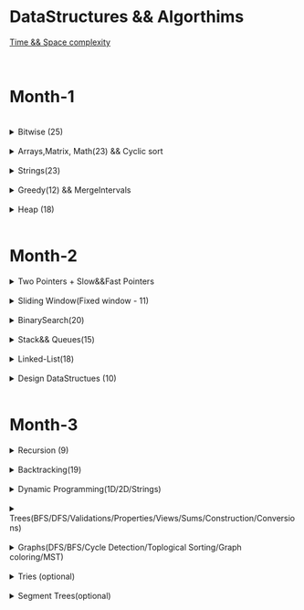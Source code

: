 DataStructures && Algorthims
============================

[Time && Space complexity](https://flexiple.com/algorithms/big-o-notation-cheat-sheet/)


<br>

<h1>Month-1</h1>


<br>
<details>
<Summary>Bitwise (25)</Summary>

S.No. | Question Name | Java Solution |
------|---------------|---------------|
1 | [Check if ith bit set or not](https://practice.geeksforgeeks.org/problems/check-whether-k-th-bit-is-set-or-not-1587115620/1) |[JAVA](./src/main/java/Bitwise/BitSetOrNot.java)|
2 | [Number of 1 bits](https://leetcode.com/problems/number-of-1-bits/) |[JAVA](./src/main/java/Bitwise/NumberOfSetBits.java)|
3 | [Counting Bits](https://leetcode.com/problems/counting-bits/) |[JAVA](./src/main/java/Bitwise/CountingBits.java)|
4 | [Reverse Bits](https://leetcode.com/problems/reverse-bits/) |[JAVA](./src/main/java/Bitwise/ReverseBits.java)|
5 | [say N is odd/even](https://practice.geeksforgeeks.org/problems/odd-or-even3618/1) |[JAVA](./src/main/java/Bitwise/EvenOrOdd.java)|
6 | [Swap all odd and even bits](https://practice.geeksforgeeks.org/problems/swap-all-odd-and-even-bits-1587115621/1) |[JAVA](./src/main/java/Bitwise/PowerSet.java)|
7 | [Longest Consecutive 1’s)](https://practice.geeksforgeeks.org/problems/longest-consecutive-1s-1587115620/1) |[JAVA](./src/main/java/Bitwise/PowerSet.java)|
8 | [Sparse Number](https://practice.geeksforgeeks.org/problems/number-is-sparse-or-not-1587115620/1) |[JAVA](./src/main/java/Bitwise/PowerSet.java)|
9 | [Extract/Set/Clear/Remove](https://www.geeksforgeeks.org/set-clear-and-toggle-a-given-bit-of-a-number-in-c/) |[JAVA](./src/main/java/Bitwise/)|
10 | [Check if a no is a power of 2](https://practice.geeksforgeeks.org/problems/power-of-2-1587115620/1) |[JAVA](./src/main/java/Bitwise/PowerOf2OrNot.java)|
11 | [Copy set bits in a range ](https://www.geeksforgeeks.org/copy-set-bits-in-a-range/) |[JAVA](https://www.geeksforgeeks.org/copy-set-bits-in-a-range)|
12 | [Complement of base 10 number ](https://leetcode.com/problems/complement-of-base-10-integer) |[JAVA](./src/main/java/Bitwise/DecimalToBinaryConversion.java)|
13 | [bit difference ](https://leetcode.com/problems/convert-a-number-to-hexadecimal/) |[JAVA](./src/main/java/Bitwise/DecimalToBinaryConversion.java)|
14 | [Print Xor of 1 to N and Range](https://practice.geeksforgeeks.org/problems/xor-of-a-given-range/1) |[JAVA](./src/main/java/Bitwise/XOR_Range.java)|
15 | [Bitwise AND of Numbers Range](https://leetcode.com/problems/bitwise-and-of-numbers-range/) |[JAVA](./src/main/java/Bitwise/BitwiseANDRange.java)|
16 | [Divide two integers ](https://leetcode.com/problems/divide-two-integers/) |[JAVA](./src/main/java/Bitwise/DecimalToBinaryConversion.java)|
17 | [square of no without using ](https://leetcode.com/problems/convert-a-number-to-hexadecimal/) |[JAVA](./src/main/java/Bitwise/DecimalToBinaryConversion.java)|
18 | [Decimal to Binary ](https://practice.geeksforgeeks.org/problems/decimal-to-binary-1587115620/1) |[JAVA](./src/main/java/Bitwise/DecimalToBinaryConversion.java)|
19 | [Binary to Decimal](https://practice.geeksforgeeks.org/problems/binary-number-to-decimal-number3525/1) |[JAVA](./src/main/java/Bitwise/BinaryToDecimalConversion.java)|
20 | [Convert a number to hexadecimal ](https://leetcode.com/problems/convert-a-number-to-hexadecimal/) |[JAVA](./src/main/java/Bitwise/DecimalToBinaryConversion.java)|
21 | [Add Binary](https://leetcode.com/problems/add-binary/) |[JAVA](./src/main/java/Bitwise/AddBinary.java)|
22 | [Sum of Two Integers](https://leetcode.com/problems/sum-of-two-integers/) |[JAVA](./src/main/java/Bitwise/SumOfTwoIntegers.java)|
23 | [Single Number](https://leetcode.com/problems/single-number/) |[JAVA](./src/main/java/Bitwise/SingleNumber_I.java)|
24 | [Single Number II](https://leetcode.com/problems/single-number-ii/) |[JAVA](./src/main/java/Bitwise/SingleNumber_I.java)|
25 | [Single Number III](https://leetcode.com/problems/single-number-iii) |[JAVA](./src/main/java/Bitwise/TwoUniqueNumbers.java)|
26 | [Swap 2 nos without using third variable](https://practice.geeksforgeeks.org/problems/swap-two-numbers3844/1) |[JAVA](./src/main/java/Bitwise/Swap2Numbers.java)|
27 | [Missing Numbers](https://leetcode.com/problems/missing-number/) |[JAVA](./src/main/java/Bitwise/MissingNumberXor.java)|
28 | [Subsets(power set)](https://practice.geeksforgeeks.org/problems/power-set4302/1) |[JAVA](./src/main/java/Bitwise/PowerSet.java)|
29 | [Maximum subset XOR](https://practice.geeksforgeeks.org/problems/maximum-subset-xor/1) |[JAVA](./src/main/java/Bitwise/PowerSet.java)|
</details>





<br>
<details>
<Summary>Arrays,Matrix, Math(23) && Cyclic sort</Summary>

S.No. | Question Name | Java Solution |
------|---------------|---------------|
1 | [Rotate Image](https://leetcode.com/problems/max-points-on-a-line/) |[JAVA]()|
2 | [Set Matrix to Zero](https://leetcode.com/problems/max-points-on-a-line/) |[JAVA]()|
3 | [Spiral Matrix I & II](https://leetcode.com/problems/max-points-on-a-line/) |[JAVA]()|
4 | [Game of Life](https://leetcode.com/problems/game-of-life/) |[JAVA]()|
5 | [Palindrome Number](https://leetcode.com/problems/palindrome-number/) |[JAVA]()|
6 | [Longest Palindrome](https://leetcode.com/problems/longest-palindrome/) |[JAVA]()|
7 | [Longest Consecutive sequence](https://leetcode.com/problems/longest-consecutive-sequence/) |[JAVA]()|
8 |[Product of Array-exceptSelf(PrefixSum)](https://leetcode.com/problems/product-of-array-except-self/) |[JAVA](./src/main/java/BinarySearch/)|
9 | [Majority Element I & II](https://leetcode.com/problems/majority-element/) |[JAVA]()|
10 | [Contains duplicate](https://leetcode.com/problems/contains-duplicate/) |[JAVA]()|
11 | [Plus One](https://leetcode.com/problems/plus-one/) |[JAVA]()|
12 | [Factorial Trailing Zeros](https://leetcode.com/problems/factorial-trailing-zeroes/) |[JAVA]()|
13 | [Max points on a line](https://leetcode.com/problems/max-points-on-a-line/) |[JAVA]()|
14 | [Fraction to recurring decimal](https://leetcode.com/problems/fraction-to-recurring-decimal/) |[JAVA]()|
15 | [Logger Rate Limiter](https://leetcode.com/problems/logger-rate-limiter/) |[JAVA]()|
16 | [Ugly Number - prime factors](https://leetcode.com/problems/ugly-number/) |[JAVA]()|
17 | [Count primes](https://leetcode.com/problems/count-primes/) |[JAVA]()|
18 | [GCD/LCM](https://leetcode.com/problems/logger-rate-limiter/) |[JAVA]()|
19 | [Pascals Triangle](https://leetcode.com/problems/pascals-triangle/) |[JAVA]()|
20 | [Integer to Roman](https://leetcode.com/problems/integer-to-roman/) |[JAVA]()|
21 | [Roman To Integer](https://leetcode.com/problems/roman-to-integer/) |[JAVA]()|
22 | [Excel sheet column title](https://leetcode.com/problems/roman-to-integer/) |[JAVA]()|
23 | [Excel Sheet column number](https://leetcode.com/problems/roman-to-integer/) |[JAVA]()|

<Summary>Cyclic Sort (6)</Summary>

S.No. | Question Name | Java Solution |
------|---------------|---------------|
1 |[Missing Number](https://leetcode.com/problems/missing-number/) |[JAVA](./src/main/java/CyclicSort/MissingNumber.java)|
2 |[Find all numbers disappeard in the array](https://leetcode.com/problems/find-all-numbers-disappeared-in-an-array/) |[JAVA](./src/main/java/CyclicSort/FindAllMissingNumbersInArray.java)|
3 |[FInd the duplicate number](https://leetcode.com/problems/find-the-duplicate-number/)|[JAVA](./src/main/java/CyclicSort/FindTheDuplicateNumber.java)|
4 |[Find all duplicates in an array](https://leetcode.com/problems/find-all-duplicates-in-an-array/) |[JAVA](./src/main/java/CyclicSort/FillAllDuplicatesInArray.java)|
5 |[Set mismatch](https://leetcode.com/problems/set-mismatch/) |[JAVA](./src/main/java/CyclicSort/SetMismatch.java)|
6 |[First missing positive number](https://leetcode.com/problems/first-missing-positive/)|[JAVA](./src/main/java/CyclicSort/FirstMissingPositive.java)|
</details>




<br>
<details>
<Summary>Strings(23)</Summary>

S.No. | Question Name | Java Solution |
------|---------------|---------------|
1 | [Valid Anagram](https://leetcode.com/problems/valid-anagram/) |[JAVA](./src/main/java/Strings/ValidAnagram.java)|
2 | [Group Anagrams](https://leetcode.com/problems/group-anagrams/) |[JAVA](./src/main/java/Strings/)|
3 | [Valid Palindrome](https://leetcode.com/problems/valid-palindrome/) |[JAVA](./src/main/java/Strings/ValidPalindrome.java)|
4 | [Valid Palindrome II](https://leetcode.com/problems/valid-palindrome-ii/) |[JAVA](./src/main/java/Strings/ValidPalindromeII.java)|
5 | [minimum-insertion-steps-to-make-a-string-palindrome](https://leetcode.com/problems/minimum-insertion-steps-to-make-a-string-palindrome) |[JAVA](./src/main/java/Strings/MinInsertions.java)|
6 | [longest-palindromic-substring](https://leetcode.com/problems/longest-palindromic-substring) |[JAVA](./src/main/java/Strings/LongestPalindromicSubstring.java)|
7 | [Isomorphic Strings](https://leetcode.com/problems/isomorphic-strings/) |[JAVA](./src/main/java/Strings/Isomorphic.java)|
8 | [Ransom Note](https://leetcode.com/problems/ransom-note/) |[JAVA](./src/main/java/Strings/RansomNote.java)|
9 | [Longest common prefix](https://leetcode.com/problems/longest-common-prefix/) |[JAVA](./src/main/java/Strings/LongestCommonPrefix.java)|
10 | [Zig Zag conversion](https://leetcode.com/problems/zigzag-conversion/) |[JAVA](./src/main/java/Strings/ZigZagConversion.java)|
11 | [Length of Last Word](https://leetcode.com/problems/length-of-last-word/) |[JAVA](./src/main/java/Strings/LengthOfLastWord.java)|
12 | [Reverse words in a string](https://leetcode.com/problems/reverse-words-in-a-string/) |[JAVA](./src/main/java/Strings/ReverseWordsInAString.java)|
13 | [Compare version numbers](https://leetcode.com/problems/compare-version-numbers/) |[JAVA](./src/main/java/Strings/CompareVersionNumbers.java)|
14 | [Validate IP Address](https://leetcode.com/problems/validate-ip-address) |[JAVA](./src/main/java/Strings/ValidateIPAddress.java)|
15 | [Count and Say](https://leetcode.com/problems/count-and-say/) |[JAVA](./src/main/java/Strings/CountAndSay.java)|
16 | [Encode & Decode Strings](https://leetcode.com/problems/encode-and-decode-strings/) |[JAVA](./src/main/java/Strings/EncodeAndDecodeStrings.java)|
17 | [Text Justification](https://leetcode.com/problems/text-justification/) |[JAVA](./src/main/java/Strings/TextJustification.java)|
18 | [Find the index of the first occurence in a string(atoI - kmp)](https://leetcode.com/problems/find-the-index-of-the-first-occurrence-in-a-string/) |[JAVA](./src/main/java/Strings/AtoIKMP.java)|
19 | [String Compression](https://leetcode.com/problems/string-compression) |[JAVA](./src/main/java/Strings/TextJustification.java)|
20 | [Kids with greatest number of candies](https://leetcode.com/problems/kids-with-the-greatest-number-of-candies) |[JAVA](./src/main/java/Strings/TextJustification.java)|
21 | [Can place flowers](https://leetcode.com/problems/can-place-flowers) |[JAVA](./src/main/java/Strings/TextJustification.java)|
22 | [GCD of strings](https://leetcode.com/problems/greatest-common-divisor-of-strings) |[JAVA](./src/main/java/Strings/TextJustification.java)|
23 | [Reverse words in a String](https://leetcode.com/problems/reverse-words-in-a-string/) |[JAVA](./src/main/java/TwoPointers/ReverseWordsInAString.java)|
</details>



<br>
<details>
<Summary>Greedy(12) && MergeIntervals </Summary>

S.No. | Question Name | Java Solution |
------|---------------|---------------|
1 |[Largest-Number](https://leetcode.com/problems/largest-number/) |[JAVA](./src/main/java/Greedy/LargestFromArray.java)|
2 |[Gas Station](https://leetcode.com/problems/gas-station/) |[JAVA](./src/main/java/Greedy/GasStationOrCircularTour.java)|
3 |[Boats to save people](https://leetcode.com/problems/boats-to-save-people/) |[JAVA](./src/main/java/Greedy/MinimumNoOfBoatsToSavePeople.java)|
4 |[Minimum platforms](https://practice.geeksforgeeks.org/problems/minimum-platforms-1587115620/1) |[JAVA](./src/main/java/Greedy/MinimumNoOfPlatformsRequired.java)|
5 |[Minimum no of refueling shops](https://leetcode.com/problems/minimum-number-of-refueling-stops/) |[JAVA](./src/main/java/Greedy/MinimumNoOfRefuelingStops.java)|
6 |[Jump Game](https://leetcode.com/problems/jump-game/) |[JAVA](./src/main/java/Greedy/JumpGame.java)|
7 |[Two-City-scheduling](https://leetcode.com/problems/two-city-scheduling/) |[JAVA](./src/main/java/Greedy/TwoCitySchedulingInterview.java)|
8 |[Find the celebrity](https://www.youtube.com/watch?v=LZJBZEnoYLQ) |[JAVA](./src/main/java/Greedy/FindTheCelebrity.java)|
9 |[distribute-candies](https://leetcode.com/problems/distribute-candies/) |[JAVA](./src/main/java/Greedy/DistributeCandies.java)|
10 |[increasing-triplet-subsequence](https://leetcode.com/problems/increasing-triplet-subsequence/) |[JAVA](./src/main/java/Greedy/IncreasingTripletSubsequence.java)|
11 |[Candy](https://leetcode.com/problems/candy/) |[JAVA]()|
12 |[Car Pooling](https://leetcode.com/problems/car-pooling/) |[JAVA]()|

<Summary>MergeIntervals(8)</Summary>

S.No. | Question Name | Java Solution |
------|---------------|---------------|
1 |[mergeInterval](https://leetcode.com/problems/merge-intervals/) |[JAVA](./src/main/java/mergeIntervals/)|
2 |[InsertInterval](https://leetcode.com/problems/insert-interval/) |[JAVA](./src/main/java/mergeIntervals/)|
3 |[Interval List Intersections](https://leetcode.com/problems/interval-list-intersections/) |[JAVA](./src/main/java/mergeIntervals/)|
4 |[Meeting rooms I&II](https://leetcode.com/problems/meeting-rooms-ii/) |[JAVA](./src/main/java/mergeIntervals/)|
5 |[Employee free time](https://leetcode.com/problems/employee-free-time/) |[JAVA](./src/main/java/mergeIntervals/)|
6 |[Summary Ranges](https://leetcode.com/problems/summary-ranges/) |[JAVA](./src/main/java/mergeIntervals/)|
7 |[Non-overlapping intervals](https://leetcode.com/problems/non-overlapping-intervals/) |[JAVA](./src/main/java/mergeIntervals/)|
8 |[Minimum no of arrows to burst ballons](https://leetcode.com/problems/minimum-number-of-arrows-to-burst-balloons/) |[JAVA](./src/main/java/mergeIntervals/)|
</details>

<br>
<details>
<Summary>Heap (18)</Summary>

S.No. | Question Name | Java Solution |
------|---------------|---------------|
1 | [Kth Largest element in an array](https://leetcode.com/problems/kth-largest-element-in-an-array/) |[JAVA](./src/main/java/heaps/)|
2 | [Find median from data stream](https://leetcode.com/problems/find-median-from-data-stream/) |[JAVA](./src/main/java/TwoPointers/)|
3 | [Kth Largest Element in a Stream](https://leetcode.com/problems/merge-k-sorted-lists) |[JAVA](./src/main/java/TwoPointers/)|
4 | [Sliding Window Median](https://leetcode.com/problems/merge-k-sorted-lists) |[JAVA](./src/main/java/TwoPointers/)|
5 | [Top k Frequent words](https://leetcode.com/problems/k-closest-points-to-origin/) |[JAVA](./src/main/java/TwoPointers/)|
6 | [Top k Frequent Elements](https://leetcode.com/problems/top-k-frequent-words/) |[JAVA](./src/main/java/TwoPointers/)|
7 | [Sort Characters By Frequency](https://leetcode.com/problems/find-k-closest-elements/) |[JAVA](./src/main/java/TwoPointers/)|
8 | [Merge k sorted lists](https://leetcode.com/problems/merge-k-sorted-lists) |[JAVA](./src/main/java/TwoPointers/)|
9 | [Ugly Number II](https://leetcode.com/problems/top-k-frequent-elements/)|[JAVA](./src/main/java/heaps/)|
10 | [Minimum Cost to Hire K workers](https://leetcode.com/problems/car-pooling) |[JAVA](./src/main/java/TwoPointers/)|
11 | [Minimum Cost to Connect sticks](https://leetcode.com/problems/car-pooling) |[JAVA](./src/main/java/TwoPointers/)|
12 | [Rearrange String k Distance Apart](https://leetcode.com/problems/reorganize-string/) |[JAVA](./src/main/java/TwoPointers/)|
13 | [Task Scheduler](https://leetcode.com/problems/find-median-from-data-stream/) |[JAVA](./src/main/java/TwoPointers/)|
14 | [Reoragnize String](https://leetcode.com/problems/find-median-from-data-stream/) |[JAVA](./src/main/java/TwoPointers/)|
15 | [K Closest Points to Origin](https://leetcode.com/problems/car-pooling) |[JAVA](./src/main/java/TwoPointers/)|
16 | [Find the Kth Smallest Sum of a Matrix with sorted rows](https://leetcode.com/problems/k-closest-points-to-origin/) |[JAVA](./src/main/java/TwoPointers/)|
17 | [Find K pairs with smallest sums](https://leetcode.com/problems/car-pooling) |[JAVA](./src/main/java/TwoPointers/)|
18 | [IPO](https://leetcode.com/problems/car-pooling) |[JAVA](./src/main/java/TwoPointers/)|
</details>


<br>
<h1>Month-2</h1>

<details>
<Summary>Two Pointers + Slow&&Fast Pointers</Summary>

S.No. | Question Name | Java Solution |
------|---------------|---------------|
1 | [Two Sum](https://leetcode.com/problems/two-sum/) |[JAVA](./src/main/java/TwoPointers/TwoSum_I.java)|
2 | [Two Sum II - Input Array sorted](https://leetcode.com/problems/two-sum-ii-input-array-is-sorted/) |[JAVA](./src/main/java/TwoPointers/TwoSum_II.java)|
3 | [3 Sum](https://leetcode.com/problems/3sum/) |[JAVA](./src/main/java/TwoPointers/ThreeSum.java)|
4 | [3 Sum closest](https://leetcode.com/problems/3sum-closest/) |[JAVA](./src/main/java/TwoPointers/ThreeSumClosest.java)|
5 | [4 Sum](https://leetcode.com/problems/4sum/) |[JAVA](./src/main/java/TwoPointers/FourSum.java)|
6 | [4 Sum II](https://leetcode.com/problems/4sum-ii/) |[JAVA](./src/main/java/TwoPointers/FourSum_II.java)|
7 | [k-diff-pairs-in-an-array](https://leetcode.com/problems/k-diff-pairs-in-an-array/) |[JAVA](./src/main/java/TwoPointers/FindKDiffPairs.java)|
8 | [Valid Triangle](https://leetcode.com/problems/valid-triangle-number/) |[JAVA](./src/main/java/TwoPointers/ValidTriangle.java)|
9 | [partition-labels](https://leetcode.com/problems/partition-labels/) |[JAVA](./src/main/java/TwoPointers/PartitionLabels.java)|
10 | [move-zeroes](https://leetcode.com/problems/move-zeroes/) |[JAVA](./src/main/java/TwoPointers/MoveZeros.java)|
11 | [sort-colors](https://leetcode.com/problems/sort-colors/) |[JAVA](./src/main/java/TwoPointers/SortColors.java)|
12 | [max-consecutive-ones](https://leetcode.com/problems/max-consecutive-ones/) |[JAVA](./src/main/java/TwoPointers/MaxConsecutiveOnes.java)|
13 | [Remove Element](https://leetcode.com/problems/remove-element/) |[JAVA](./src/main/java/TwoPointers/RemoveElement.java)|
13 | [remove-duplicates-from-sorted-array/](https://leetcode.com/problems/remove-duplicates-from-sorted-array/) |[JAVA](./src/main/java/TwoPointers/RemoveDuplicatesFromSortedArrayIAndII.java)|
13 | [remove-duplicates-from-sorted-array II/](https://leetcode.com/problems/remove-duplicates-from-sorted-array-ii/) |[JAVA](./src/main/java/TwoPointers/RemoveDuplicatesFromSortedArrayIAndII.java)|
14 | [merge-sorted-array](https://leetcode.com/problems/merge-sorted-array/) |[JAVA](./src/main/java/TwoPointers/MergeSortedArray.java)|
15 | [trapping-rain-water](https://leetcode.com/problems/trapping-rain-water/)|[JAVA](./src/main/java/TwoPointers/TrappingRainWater.java)|
15 | [Trapping-rain-water-II](https://leetcode.com/problems/trapping-rain-water-ii/) |[JAVA](./src/main/java/TwoPointers/)|
16 | [container-with-most-water](https://leetcode.com/problems/container-with-most-water/) |[JAVA](./src/main/java/TwoPointers/ContainerWithMostWater.java)|

<Summary>Slow and Fast Pointers (7)</Summary>

S.No. | Question Name | Java Solution |
------|---------------|---------------|
1 | [Middle of the LinkedList](https://leetcode.com/problems/middle-of-the-linked-list/) |[JAVA](./src/main/java/FastAndSlowPointers/MiddleOfTheLinkedList.java)|
2 | [Linked List cycle](https://leetcode.com/problems/linked-list-cycle/) |[JAVA](./src/main/java/FastAndSlowPointers/LinkedListCycle.java)|
2 | [Linked List cycle II](https://leetcode.com/problems/linked-list-cycle-ii/) |[JAVA](./src/main/java/FastAndSlowPointers/LinkedListCycle_II.java)|
3 | [Circular Array Loop](https://leetcode.com/problems/circular-array-loop/) |[JAVA](./src/main/java/FastAndSlowPointers/CircularArrayLoop.java)|
4 | [Palindrome LinkedList](https://leetcode.com/problems/palindrome-linked-list/) |[JAVA](./src/main/java/FastAndSlowPointers/PalindromeLinkedList.java)|
5 | [Happy Number](https://leetcode.com/problems/happy-number/) |[JAVA](./src/main/java/FastAndSlowPointers/HappyNumber.java)|
6 | [Find the duplicate Number](https://leetcode.com/problems/find-the-duplicate-number/description/) |[JAVA](./src/main/java/FastAndSlowPointers/FindTheDuplicateNumber.java)|
7 | [Swapping nodes Linked List](https://leetcode.com/problems/swapping-nodes-in-a-linked-list/) |[JAVA](./src/main/java/LinkedList/SwapNodesInLinkedList.java)|
7 | [Remove/Delete Nth node from end of list](https://leetcode.com/problems/remove-nth-node-from-end-of-list/) |[JAVA](./src/main/java/LinkedList/RemoveNthNodeFromEndOfList.java)|
7 | [Delete Node in a Linked Lists](https://leetcode.com/problems/delete-node-in-a-linked-list/) |[JAVA](./src/main/java/LinkedList/DeleteNodeInALinkedList.java)|
7 | [Delete Middle Node of Linked List](https://leetcode.com/problems/delete-the-middle-node-of-a-linked-list/) |[JAVA](./src/main/java/LinkedList/DeleteMiddleOfLinkedList.java)|

</details>






<br>

<details>
<Summary>Sliding Window(Fixed window - 11)</Summary>

S.No. | Question Name | Java Solution |
------|---------------|---------------|
1 |[substrings of size 3 with distinct characters](https://leetcode.com/problems/substrings-of-size-three-with-distinct-characters/)|[JAVA]()|
1 |[Contains duplicates II](https://leetcode.com/problems/contains-duplicate-ii/)|[JAVA](./src/main/java/SlidingWindow_Fixed/ContainsDuplicate_II.java)|
1 |[Maximum-average-subarray-I](https://leetcode.com/problems/maximum-average-subarray-i/)|[JAVA](./src/main/java/SlidingWindow_Fixed/Maximum_average_subarray_I.java)|
1 |[DietPlanPerformance ](http://lixinchengdu.github.io/algorithmbook/leetcode/diet-plan-performance.html)|[JAVA](./src/main/java/SlidingWindow_Fixed/DietPlanPerformance.java)|
2 |[Find the K-Beauty of a Number](https://leetcode.com/problems/find-the-k-beauty-of-a-number/)|[JAVA](./src/main/java/SlidingWindow_Fixed/FindTheKBeautyOFANumber.java)|
3 |[Repeated DNA Sequences](https://leetcode.com/problems/repeated-dna-sequences/)|[JAVA](./src/main/java/SlidingWindow_Fixed/RepeatedDNASequences.java)|
4 |[Find all anagrams in a string](https://leetcode.com/problems/find-all-anagrams-in-a-string/)|[JAVA](./src/main/java/SlidingWindow_Fixed/FindAllAnagaramsInAString.java)|
4 |[Count Occurences of Anagram](https://www.geeksforgeeks.org/count-occurrences-of-anagrams/)|[JAVA]()|
5 |[Permutations In a String](https://leetcode.com/problems/permutation-in-string/)|[JAVA](./src/main/java/SlidingWindow_Fixed/PermutationInAString.java)|
6 |[Sliding Window Maximum](https://leetcode.com/problems/sliding-window-maximum/) |[JAVA](./src/main/java/SlidingWindow_Fixed/SlidingWindowMaximum.java)|
7 |[Minimum Window Substring](https://leetcode.com/problems/minimum-window-substring/) |[JAVA](./src/main/java/SlidingWindow_Fixed/MinimumWindowSubstring.java)|
8 |[Longest Substring with almost K **distinct** characters](https://www.lintcode.com/problem/386/) |[JAVA]()|
8 |[Fruits into baskets](https://leetcode.com/problems/fruit-into-baskets/) |[JAVA](./src/main/java/SlidingWindow_Fixed/FruitsIntoBasket.java)| |
8 |[Subarrays with K **different** Integers](https://leetcode.com/problems/subarrays-with-k-different-integers/)|[JAVA]()|
9 |[Longest Substring without **Repeating** characters](https://leetcode.com/problems/longest-substring-without-repeating-characters/)|[JAVA]()|
10 |[Longest Substring with atleast k **repeating** characters](https://leetcode.com/problems/longest-substring-with-at-least-k-repeating-characters/)|[JAVA]()|
11 |[Longest **Repeating** Character Replacement](https://leetcode.com/problems/longest-repeating-character-replacement/)|[JAVA]()|


<Summary>Sliding Window(Variable Window Size-20)</Summary>

S.No. | Question Name | Java Solution |
------|---------------|---------------|
1 |[Subarrays-Product-LessThan-K](https://leetcode.com/problems/subarray-product-less-than-k/)|[JAVA](./src/main/java/SlidingWindow_Variable/Subarray_Product_LessThan_K.java)|
2 |[Subarrays-Sum-Equals-K](https://leetcode.com/problems/subarray-product-less-than-k/)|[JAVA](./src/main/java/SlidingWindow_Variable/Subarray_Sum_Equals_K.java)|
3 |[Maximum Size subarray sum equals K](https://www.lintcode.com/problem/911)|[JAVA](./src/main/java/SlidingWindow_Variable/MaximumSizeSubArraySumEqualsToK.java)|
4 |[Minimum Size subarray sum greaterThan Equals K](https://leetcode.com/problems/minimum-size-subarray-sum)|[JAVA](./src/main/java/SlidingWindow_Variable/MinimumSize_SubarraySum_GreaterThanEquals_K.java)|
5 |[MaximumConsecutiveOnes-III](https://leetcode.com/problems/max-consecutive-ones-iii)|[JAVA](./src/main/java/SlidingWindow_Variable/MaxConsecutiveOnes_III.java)|
6 |[Grumpy Bookstore Owner](https://leetcode.com/problems/grumpy-bookstore-owner)|[JAVA](./src/main/java/SlidingWindow_Variable/GrumpyBookStoreOwner.java)|
7 |[longest-repeating-character-replacement](https://leetcode.com/problems/longest-repeating-character-replacement)|[JAVA](./src/main/java/SlidingWindow_Variable/GrumpyBookStoreOwner.java)|
8 |[longest-substring-without-repeating-characters](https://leetcode.com/problems/longest-substring-without-repeating-characters/)|[JAVA](./src/main/java/SlidingWindow_Variable/LongestSubstringWithoutRepeatingCharacters.java)|
9 |[Sliding-Window-Median](https://leetcode.com/problems/sliding-window-median/)|[JAVA](./src/main/java/SlidingWindow_Variable/Sliding_Window_Median.java)|
10 |[longest-continuous-subarray-with-absolute-diff-less-than-or-equal-to-limit](https://leetcode.com/problems/longest-continuous-subarray-with-absolute-diff-less-than-or-equal-to-limit)|[JAVA](./src/main/java/SlidingWindow_Variable/LongestContinuousSubarrayWithAbsoluteDiffLessThan.java)|
11 |[substring-with-concatenation-of-all-words](https://leetcode.com/problems/substring-with-concatenation-of-all-words)|[JAVA](./src/main/java/SlidingWindow_Variable/SubstringWithConcatenationOfAllWords.java)|
12 |[longest-nice-substring](https://leetcode.com/problems/longest-nice-substring/)|[JAVA](./src/main/java/SlidingWindow_Variable/LongestNiceSubstring.java)|
13 |[maximum-points-you-can-obtain-from-cards](https://leetcode.com/problems/maximum-points-you-can-obtain-from-cards)|[JAVA](./src/main/java/SlidingWindow_Variable/GrumpyBookStoreOwner.java)|
14 |[frequency-of-the-most-frequent-element](https://leetcode.com/problems/frequency-of-the-most-frequent-element/)|[JAVA](./src/main/java/SlidingWindow_Variable/GrumpyBookStoreOwner.java)|
15 |[count-unique-characters-of-all-substrings-of-a-given-string](https://leetcode.com/problems/count-unique-characters-of-all-substrings-of-a-given-string/)|[JAVA](./src/main/java/SlidingWindow_Variable/GrumpyBookStoreOwner.java)|
16 |[maximum-points-you-can-obtain-from-cards](https://leetcode.com/problems/maximum-points-you-can-obtain-from-cards)|[JAVA](./src/main/java/SlidingWindow_Variable/GrumpyBookStoreOwner.java)|
17 |[Minimum Window Subsequence](https://www.lintcode.com/problem/857/)|[JAVA](./src/main/java/SlidingWindow_Variable/GrumpyBookStoreOwner.java)|
18 |[Longest Subsequence Repeated k Times](https://leetcode.com/problems/longest-subsequence-repeated-k-times/)|[JAVA](./src/main/java/SlidingWindow_Variable/GrumpyBookStoreOwner.java)|

</details>

</details>
<br>


<details>
<Summary>BinarySearch(20)</Summary>

S.No. | Question Name | Java Solution |
------|---------------|---------------|
1 |[Binary Search](https://leetcode.com/problems/binary-search/) |[JAVA](./src/main/java/BinarySearch/BinarySearch.java)|
1 |[Lower and Upper Bound](https://www.codingninjas.com/studio/problems/lower-bound_8165382) |[JAVA](./src/main/java/BinarySearch/LowerAndUpperBound.java)|
1 |[Search for insert position](https://leetcode.com/problems/search-insert-position/) |[JAVA](./src/main/java/BinarySearch/)|
1 |[Floor and Ceil in a sorted Array](https://takeuforward.org/arrays/floor-and-ceil-in-sorted-array/) |[JAVA](./src/main/java/BinarySearch/FloorAndCeil.java)|
2 |[Find the first and Last occurences of a given number in sorted ](https://leetcode.com/problems/find-first-and-last-position-of-element-in-sorted-array/) |[JAVA](./src/main/java/BinarySearch/FindTheFirstAndLastCountOccurences.java)|
2 |[Count occurences of a given number in a sorted array](https://leetcode.com/problems/binary-search/) |[JAVA](./src/main/java/BinarySearch/FindTheFirstAndLastCountOccurences.java)|
3 |[Search in a rotated sorted array I](https://leetcode.com/problems/search-in-rotated-sorted-array) |[JAVA](./src/main/java/BinarySearch/SearchInASortedRotatedMatrix.java)|
3 |[Search in a rotated sorted array II - duplicates](https://leetcode.com/problems/search-in-rotated-sorted-array-ii) |[JAVA](./src/main/java/BinarySearch/SearchInASortedRotatedMatrix.java)|
4 |[minimum in a rotated sorted array](https://leetcode.com/problems/find-minimum-in-rotated-sorted-array/) |[JAVA](./src/main/java/BinarySearch/FindMinimum.java)|
5 |[Single element in a sorted array](https://leetcode.com/problems/single-element-in-a-sorted-array/) |[JAVA](./src/main/java/BinarySearch/SingleElementInSortedArray.java)|
6 |[Median of two sorted arrays](https://leetcode.com/problems/median-of-two-sorted-arrays) |[JAVA](./src/main/java/BinarySearch/MedianOfTwoSortedArrays.java)|
7 |[Peak Index in a mountain array](https://leetcode.com/problems/peak-index-in-a-mountain-array/) |[JAVA](./src/main/java/BinarySearch/PeakIndexInMountainArray.java)|
8 |[Find the peak element](https://leetcode.com/problems/find-peak-element) |[JAVA](./src/main/java/BinarySearch/FindAPeakElementIN_1DMatrix.java)|
9 |[Find the peak element 2D Matrix](https://leetcode.com/problems/find-a-peak-element-ii/) |[JAVA](./src/main/java/BinarySearch/FindThePeakElementInA2DMatrix.java)|
10 |[Search in a 2D matrix I](https://leetcode.com/problems/search-a-2d-matrix/) |[JAVA](./src/main/java/BinarySearch/SearchInA2DMatrix_I.java)|
10 |[Search in a 2D Matrix II](https://leetcode.com/problems/search-a-2d-matrix/) |[JAVA](./src/main/java/BinarySearch/SearchInA2DMatrix_II.java)|
11 |[Matrix median](https://practice.geeksforgeeks.org/problems/median-in-a-row-wise-sorted-matrix1527/1) |[JAVA](./src/main/java/BinarySearch/MatrixMedian.java)|
12 |[Kth smallest element in a sorted matrix](https://leetcode.com/problems/kth-smallest-element-in-a-sorted-matrix/) |[JAVA](./src/main/java/BinarySearch/MatrixMedian.java)|
13 |[Kth missing positive number](https://takeuforward.org/arrays/kth-missing-positive-number/) |[JAVA](./src/main/java/BinarySearch/)|
14 |[Find the smallest divisor given a threshold](find-the-smallest-divisor-given-a-threshold) |[JAVA](./src/main/java/BinarySearch/SmallestDivisor.java)|
15 |[Kth element of 2 sorted arrays](https://www.codingninjas.com/studio/problems/k-th-element-of-2-sorted-array_1164159?utm_source=striver&utm_medium=website&utm_campaign=a_zcoursetuf) |[JAVA](./src/main/java/BinarySearch/KthElementOf2Sorted.java)|
16 |[Find the sqrt of a integer](https://leetcode.com/problems/sqrtx/) |[JAVA](./src/main/java/BinarySearch/SqrtOfNumber.java)|
17 |[Find the Nith root of a integer](https://www.codingninjas.com/studio/problems/nth-root-of-m_1062679?utm_source=striver&utm_medium=website&utm_campaign=a_zcoursetuf) |[JAVA](./src/main/java/BinarySearch/NthRootOfInteger.java)|
18 |[Koko eating bananas](https://leetcode.com/problems/koko-eating-bananas/) |[JAVA](./src/main/java/BinarySearch/KokoEatingBananas.java.java)|
19 |[Minimum days to make m bouquets](https://leetcode.com/problems/minimum-number-of-days-to-make-m-bouquets/) |[JAVA](./src/main/java/BinarySearch/MinimumBouquets.java)|
20 |[Least Capacity to ship packages in m days](https://leetcode.com/problems/capacity-to-ship-packages-within-d-days/) |[JAVA](./src/main/java/BinarySearch/CapacityToShip.java)|
21 |[Allocate cows to stalls with max possible distance](https://www.codingninjas.com/studio/problems/aggressive-cows_1082559) |[JAVA](./src/main/java/BinarySearch/AggresiveCows.java)|
21 |[Minimum no of pages allocation](https://www.codingninjas.com/studio/problems/allocate-books_1090540?utm_source=youtube&utm_medium=affiliate&utm_campaign=codestudio_Striver_BinarySeries) |[JAVA](./src/main/java/BinarySearch/AllocateBooksToStudents.java)|
21 |[Painters partition](https://www.codingninjas.com/studio/problems/painter-s-partition-problem_1089557?utm_source=striver&utm_medium=website&utm_campaign=a_zcoursetuf) |[JAVA](./src/main/java/BinarySearch/PaintersPartition.java)|
21 |[split-array-largest-sum](https://leetcode.com/problems/split-array-largest-sum/) |[JAVA](./src/main/java/BinarySearch/SplitArrayLargestSum.java)|
21 |[Minimize the max distance to gas station](https://leetcode.com/problems/minimize-max-distance-to-gas-station/) |[JAVA](https://leetcode.ca/2018-01-12-774-Minimize-Max-Distance-to-Gas-Station/)|
21 |[H-Index I && II](https://leetcode.com/problems/h-index-ii/) |[JAVA](./src/main/java/BinarySearch/HIndex_II.java)|
21 |[Heaters](https://leetcode.com/problems/heaters/) |[JAVA](./src/main/java/BinarySearch/Heaters.java)|
</details>


<br>
<details>
<Summary>Stack&& Queues(15)</Summary>

S.No. | Question Name | Java Solution |
------|---------------|---------------|
1 | [NextGreaterElement(Right)]() |[JAVA](./src/main/java/Stack/)|
1 | [PreviousGreaterElement(NGE-Left) ]() |[JAVA](./src/main/java/Stack/)|
1 | [NextSmallerElement(Right)]() |[JAVA](./src/main/java/Stack/)|
1 | [PreviousSmallerElement(NSE-Left)]() |[JAVA](./src/main/java/Stack/)|
1 | [Next Greater Element I/II/III]() |[JAVA](./src/main/java/Stack/)|
1 | [Daily Temperatures(next greater element)]() |[JAVA](./src/main/java/Stack/)|
2 | [Online Stock span](https://leetcode.com/problems/online-stock-span/) |[JAVA](./src/main/java/Stack/)|
2 | [Stack span ](https://practice.geeksforgeeks.org/problems/stock-span-problem-1587115621/1) |[JAVA](./src/main/java/Stack/)|
2 | [Largest Rectangle in a histogram(NSE&PSE)](https://leetcode.com/problems/largest-rectangle-in-histogram/) |[JAVA](./src/main/java/Stack/)|
3 | [Remove K digits]() |[JAVA](./src/main/java/Stack/)|
4 | [132 Pattern]() |[JAVA](./src/main/java/Stack/)|
5 | [Valid Parentheses]() |[JAVA](./src/main/java/Stack/)|
6 | [Redudant braces]() |[JAVA](./src/main/java/Stack/)|
7 | [Simplify Path](https://leetcode.com/problems/simplify-path/) |[JAVA](./src/main/java/Stack/)|
8 | [Basic calculator I,II,III](https://leetcode.com/problems/basic-calculator/) |[JAVA](./src/main/java/Stack/)|
9 | [Evaluate Reverse Polish Notation](https://leetcode.com/problems/evaluate-reverse-polish-notation/) |[JAVA](./src/main/java/Stack/)|
10 | [Sort stack](https://practice.geeksforgeeks.org/problems/sort-a-stack/1) |[JAVA](./src/main/java/Stack/)|
11 | [First Non Repeating character in a stream]() |[JAVA](./src/main/java/Stack/)|
12 | [remove-all-adjacent-duplicates-in-string I,II](https://leetcode.com/problems/remove-all-adjacent-duplicates-in-string-ii/) |[JAVA](./src/main/java/Stack/)|
13 | [Asteroid collison](https://leetcode.com/problems/asteroid-collision/) |[JAVA](./src/main/java/Stack/)|
14 | [Trapping Rain water](https://leetcode.com/problems/trapping-rain-water/) |[JAVA](./src/main/java/Stack/)|
</details>



</details>
<br>
<details>
<Summary>Linked-List(18)</Summary>

S.No. | Question Name | Java Solution |
------|---------------|---------------|
1 | [Reverse LinkedLists](https://leetcode.com/problems/reverse-linked-list/) |[JAVA](./src/main/java/LinkedList/ReverseLinkedList.java)|
1 | [Reverse LinkedLists II](https://leetcode.com/problems/reverse-linked-list-ii/)|[JAVA](./src/main/java/LinkedList/ReverseLinkedListII.java)|
1 | [Reverse nodes in k pair](https://leetcode.com/problems/reverse-nodes-in-k-group/) |[JAVA](./src/main/java/LinkedList/ReverseLinkedListsInKGroup.java)|
1 | [Reverse nodes in even length groups](https://leetcode.com/problems/reverse-nodes-in-even-length-groups/) |[JAVA](./src/main/java/LinkedList/ReverseLinkedListEvenGroup.java)|
2 | [Swapping nodes in pair](https://leetcode.com/problems/swap-nodes-in-pairs/) |[JAVA](./src/main/java/LinkedList/SwapNodesInPair.java)|
2 | [Odd-even linked list](https://leetcode.com/problems/odd-even-linked-list/) |[JAVA](./src/main/java/LinkedList/OddEvenLinkedList.java)|
3 | [Reorder List](https://leetcode.com/problems/reorder-list/) |[JAVA](./src/main/java/LinkedList/ReorderList.java)
4 | [Rotate List](https://leetcode.com/problems/rotate-list/) |[JAVA](./src/main/java/LinkedList/RotateList.java)|
5 | [copyList with random pointer](https://leetcode.com/problems/copy-list-with-random-pointer/) |[JAVA](./src/main/java/LinkedList/CopyListWithRandomPointer.java)|
6 | [Remove duplicates I && II](https://leetcode.com/problems/remove-duplicates-from-sorted-list/) |[JAVA](./src/main/java/LinkedList/RemoveDuplicate.java)|
8 | [Add two numbers](https://leetcode.com/problems/add-two-numbers/) |[JAVA](./src/main/java/LinkedList/AddTwoNumbers.java)|
9 | [Maximum Twin sum of a linked list](https://leetcode.com/problems/maximum-twin-sum-of-a-linked-list/) |[JAVA](./src/main/java/LinkedList/MaximumTwinSumOfLinkedList.java)|
10 | [Merge in between linked lists](https://leetcode.com/problems/merge-in-between-linked-lists/) |[JAVA](./src/main/java/LinkedList/MergeInBetween.java)|
11 | [Merge two sorted lists](https://leetcode.com/problems/merge-two-sorted-lists/) |[JAVA](./src/main/java/LinkedList/MergeTwoSortedLists.java)|
12 | [Intersection of two linked lists](https://leetcode.com/problems/intersection-of-two-linked-lists/) |[JAVA](./src/main/java/LinkedList/IntersectionOfTwoLists.java)|
13 | [flatten-binary-tree-to-linked-list (Morris tree traversal)](https://leetcode.com/problems/flatten-binary-tree-to-linked-list/) |[JAVA](./src/main/java/LinkedList/FlattenBinaryTree.java)|
14 | [Linked List in a binary tree](https://leetcode.com/problems/linked-list-in-binary-tree/) |[JAVA](./src/main/java/LinkedList/LinkedListInABinaryTree.java)|
15 | [Convert sorted linked list to binary search tree](https://leetcode.com/problems/convert-sorted-list-to-binary-search-tree/) |[JAVA](./src/main/java/LinkedList/SortedListToBST.java)|
16 | [convert binary no to linked list no](https://leetcode.com/problems/convert-binary-number-in-a-linked-list-to-integer/) |[JAVA](./src/main/java/LinkedList/BinaryNumberToLinkedListInteger.java)|
17 | [Sort List](https://leetcode.com/problems/sort-list/) |[JAVA](./src/main/java/LinkedList/SortList.java)|
18 | [Partition List](https://leetcode.com/problems/partition-list/) |[JAVA](./src/main/java/LinkedList/PartitionList.java)|
</details>






<br>
<details>
<Summary>Design DataStructues (10) </Summary>
 
 S.No. | Question Name | Java Solution |
 ------|---------------|---------------|
 1 |[LRU Cache](https://leetcode.com/problems/lru-cache/) |[JAVA]()|
 2 |[LFU Cache](https://leetcode.com/problems/lfu-cache/) |[JAVA]()|
 3 |[Design Browser Histroy](https://leetcode.com/problems/design-browser-history/) |[JAVA]()|
 4 |[insert - Delete-getRandom - O(1)](https://leetcode.com/problems/insert-delete-getrandom-o1/) |[JAVA]()|
 5 |[All O(1) data Structures](https://leetcode.com/problems/all-oone-data-structure/) |[JAVA]()| 
 6 |[Design Twitter](https://leetcode.com/problems/design-twitter/) |[JAVA]()|
 7 |[Tweets Count per Second](https://leetcode.com/problems/tweet-counts-per-frequency/) |[JAVA]()|
 8 |[Design hashMap](https://leetcode.com/problems/design-hashmap/) |[JAVA]()|
 9 |[Design Parking System](https://leetcode.com/problems/design-parking-system/) |[JAVA]()|
 10 |[Maximum frequency stack](https://leetcode.com/problems/maximum-frequency-stack/) |[JAVA](./src/main/java/Stack/)|
 11 |[Min Stack](https://leetcode.com/problems/min-stack/) |[JAVA](./src/main/java/Stack/)|
 12 |[Implement stack using queues](https://leetcode.com/problems/implement-stack-using-queues/) |[JAVA](./src/main/java/Stack/)|
 13 |[Implement queue using stack](https://leetcode.com/problems/implement-queue-using-stacks/) |[JAVA](./src/main/java/Stack/)|

</details>



<br>
<h1>Month-3</h1>
<details>
<Summary>Recursion (9) </Summary>

S.No. | Question Name | Java Solution |
------|---------------|---------------|
1 |[Integer to English words](https://leetcode.com/problems/integer-to-english-words/) |[JAVA](./src/main/java/recursion/IntegerToEnglishWords.java)|
2 |[Power of any number -3,4](https://leetcode.com/problems/power-of-three/) |[JAVA](./src/main/java/recursion/PowerOfANumber.java)|
3 |[X raised to power n](https://leetcode.com/problems/powx-n/) |[JAVA](./src/main/java/recursion/PowerOfXRaisedToN.java)|
4 |[Josephus problem](https://practice.geeksforgeeks.org/problems/josephus-problem/1) |[JAVA](./src/main/java/recursion/IntegerToEnglishWords.java)|
5 |[Special keyboard](https://practice.geeksforgeeks.org/problems/special-keyboard3018/1) |[JAVA](./src/main/java/recursion/SpecialKeyboard.java)|
6 |[Count good Numbers](https://leetcode.com/problems/count-good-numbers/) |[JAVA](./src/main/java/recursion/CountGoodNumbers.java)|
7 |[Factorial](https://practice.geeksforgeeks.org/problems/factorial5739/1) |[JAVA](./src/main/java/recursion/FactorialAndFibonacci.java)
8 |[Fibonacci](https://practice.geeksforgeeks.org/problems/nth-fibonacci-number1335/1) |[JAVA](./src/main/java/recursion/FactorialAndFibonacci.java)
9 |[Towers of hanoi](https://practice.geeksforgeeks.org/problems/tower-of-hanoi-1587115621/1) |[JAVA](./src/main/java/recursion/TowersOfHanoi.java)
</details>




<br>
<details>
<Summary>Backtracking(19)</Summary>

S.No. | Question Name | Java Solution |
------|---------------|---------------|
1 |[Rat In a maze](https://www.geeksforgeeks.org/rat-in-a-maze/) |[JAVA](./src/main/java/backtracking/RatInaMaze.java)|
2 |[Valid-sudoku](https://leetcode.com/problems/valid-sudoku/) |[JAVA](./src/main/java/backtracking/ValidSuduko.java)|
3 |[Sudoku solver](https://leetcode.com/problems/sudoku-solver/) |[JAVA](./src/main/java/backtracking/SudukoSolver.java)|
4 |[N-Queens Problem I && II](https://leetcode.com/problems/n-queens/) |[JAVA](./src/main/java/backtracking/NQueens.java)|
5 |[letter-combinations-of-a-phone-number](https://leetcode.com/problems/letter-combinations-of-a-phone-number/)|[JAVA](./src/main/java/backtracking/LetterCombinationsOfAPhoneNumber.java)|
6 |[Subsets I && II](https://leetcode.com/problems/subsets-i/) |[JAVA](./src/main/java/backtracking/Subsets_I.java)|
7 |[Permutations I && II](https://leetcode.com/problems/permutations/description/) |[JAVA](./src/main/java/backtracking/Permutation.java)|
8 |[Combinations](https://leetcode.com/problems/combinations/) |[JAVA](./src/main/java/backtracking/Combination.java)|
8 |[Combination Sum I,II and III](https://leetcode.com/problems/combination-sum/) |[JAVA](./src/main/java/backtracking/CombinationSum.java)|
9 |[Unique Grid paths III](https://www.geeksforgeeks.org/rat-in-a-maze/) |[JAVA](./src/main/java/backtracking/)|
10|[Restore Ip address](https://leetcode.com/problems/restore-ip-addresses/) |[JAVA](./src/main/java/backtracking/RestoreIpAddress.java)|
11 |[Decode ways](https://leetcode.com/problems/decode-ways/) |[JAVA](./src/main/java/backtracking/DecodeWays.java)|
12 |[Integer break](https://leetcode.com/problems/integer-break/) |[JAVA](./src/main/java/backtracking/)|
13 |[word break](https://leetcode.com/problems/integer-break/) |[JAVA](./src/main/java/backtracking/WordBreak_I.java)|
14 |[word break II](https://leetcode.com/problems/integer-break/) |[JAVA](./src/main/java/backtracking/WordBreak_II.java)|
15 |[word Search](https://leetcode.com/problems/word-search/) |[JAVA](./src/main/java/backtracking/WordSearch_I.java)|
16 |[word Search II](https://leetcode.com/problems/integer-break/) |[JAVA](./src/main/java/backtracking/WordSearch_II.java)|
17 |[Generate parenthesis](https://leetcode.com/problems/generate-parentheses/) |[JAVA](./src/main/java/backtracking/GenerateParenthesis.java)|
18 |[Regular expression](https://leetcode.com/problems/regular-expression-matching/) |[JAVA](./src/main/java/backtracking/RegularExpressionMatching.java)|
19 |[Wildcard](https://leetcode.com/problems/wildcard-matching/) |[JAVA](./src/main/java/backtracking/WildCard.java)|
</details>




<br>
<details>
<Summary>Dynamic Programming(1D/2D/Strings)</Summary>

S.No. | Question Name | Java Solution |
------|---------------|---------------|
1 |[Fibonaaci]() |[JAVA](./src/main/java/DynamicProgramming/)|
1 |[Climbing Stairs I && II](https://leetcode.com/problems/climbing-stairs/) |[JAVA](./src/main/java/DynamicProgramming/)|
1 |[House Robber I && II](https://leetcode.com/problems/house-robber/) |[JAVA](./src/main/java/DynamicProgramming/)|
1 |[Coin change I && II](https://leetcode.com/problems/coin-change/) |[JAVA](./src/main/java/DynamicProgramming/)|
1 |[Unique Paths I,II](https://leetcode.com/problems/target-sum) |[JAVA](./src/main/java/DynamicProgramming/)|
1 |[TargetSum](https://leetcode.com/problems/target-sum) |[JAVA](./src/main/java/DynamicProgramming/)|
1 |[Subset Sum]() |[JAVA](./src/main/java/DynamicProgramming/)|
2 |[partition-equal-subset-sum](https://leetcode.com/problems/partition-equal-subset-sum/) |[JAVA](./src/main/java/DynamicProgramming/)|
2 |[Partition to K Equal Sum Subsets](https://leetcode.com/problems/partition-to-k-equal-sum-subsets) |[JAVA](./src/main/java/DynamicProgramming/)|
3 |[Minimum cost to cut rod](https://leetcode.com/problems/minimum-cost-to-cut-a-stick/) |[JAVA](./src/main/java/DynamicProgramming/)|
3 |[Best Time to Buy and Sell Stock I,II ](https://leetcode.com/problems/best-time-to-buy-and-sell-stock) |[JAVA](./src/main/java/DynamicProgramming/)|
3 |[best-time-to-buy-and-sell-stock-with-cooldown](https://leetcode.com/problems/best-time-to-buy-and-sell-stock-with-cooldown/) |[JAVA](./src/main/java/DynamicProgramming/)|
4 |[maximum-subarray](https://leetcode.com/problems/maximum-subarray/) |[JAVA](./src/main/java/DynamicProgramming/)|
4 |[maximum-product-subarray](https://leetcode.com/problems/maximum-product-subarray/) |[JAVA](./src/main/java/DynamicProgramming/)|
5 |[Matrix chain multiplication - burst ballons](https://leetcode.com/problems/burst-balloons) |[JAVA](./src/main/java/DynamicProgramming/)|
5 |[delete and earn ](https://leetcode.com/problems/delete-and-earn/) |[JAVA](./src/main/java/DynamicProgramming/)|
6 |[Longest Increasing subsequence]() |[JAVA](./src/main/java/DynamicProgramming/)|
7 |[Triangle]() |[JAVA](./src/main/java/DynamicProgramming/)|
8 |[Maximal square]() |[JAVA](./src/main/java/DynamicProgramming/)|
9 |[minimum path sum]() |[JAVA](./src/main/java/DynamicProgramming/)|
10 |[Edit distance]() |[JAVA](./src/main/java/DynamicProgramming/)|
11 |[InterLeaving String]() |[JAVA](./src/main/java/DynamicProgramming/)|
12 |[Longest Common substring]() |[JAVA](./src/main/java/DynamicProgramming/)|
13 |[Longest Palindromic substring]() |[JAVA](./src/main/java/DynamicProgramming/)|
14 |[Count of palindromic substrings]() |[JAVA](./src/main/java/DynamicProgramming/)|
</details>






<br>
<details>
<Summary>Trees(BFS/DFS/Validations/Properties/Views/Sums/Construction/Conversions)</Summary>

 S.No. | Question Name | Java Solution |
 ------|---------------|---------------|
1 |[BFS - I](https://leetcode.com/problems/binary-tree-level-order-traversal/) |[JAVA]()|
1 |[BFS - II](https://leetcode.com/problems/binary-tree-level-order-traversal-ii/) |[JAVA]()|
1 |[N-ary Tree Level Order Traversal](https://leetcode.com/problems/n-ary-tree-level-order-traversal/) |[JAVA]()|
1 |[Average of Levels in a BT](https://leetcode.com/problems/average-of-levels-in-binary-tree/) |[JAVA]()|
1 |[Cousins in BT](https://leetcode.com/problems/cousins-in-binary-tree/) |[JAVA]()|
2 |[Pre-Order](https://leetcode.com/problems/binary-tree-preorder-traversal/) |[JAVA]()|
2 |[N- Ary Tree Pre-order](https://leetcode.com/problems/n-ary-tree-preorder-traversal/) |[JAVA]()|
2 |[Post-Order](https://leetcode.com/problems/binary-tree-postorder-traversal/) |[JAVA]()|
2 |[N- Ary Tree Post-order](https://leetcode.com/problems/n-ary-tree-postorder-traversal/) |[JAVA]()|
2 |[In-Order](https://leetcode.com/problems/binary-tree-inorder-traversal/) |[JAVA]()|
3 |[Invert BT](https://leetcode.com/problems/invert-binary-tree/) |[JAVA]()|
3 |[same tree](https://leetcode.com/problems/same-tree/) |[JAVA]()|
3 |[subtree of another tree](https://leetcode.com/problems/subtree-of-another-tree/) |[JAVA]()|
3 |[Symmetric Tree](https://leetcode.com/problems/symmetric-tree/) |[JAVA]()|
3 |[Balanced BT](https://leetcode.com/problems/balanced-binary-tree/) |[JAVA]()|
3 |[Validate BST](https://leetcode.com/problems/validate-binary-search-tree/) |[JAVA]()|
3 |[Unique BST](https://leetcode.com/problems/unique-binary-search-trees/) |[JAVA]()|
4|[Height of Binary Tree](https://practice.geeksforgeeks.org/problems/height-of-binary-tree/1) |[JAVA]()|
4|[Maximum Depth of Binary Tree](https://leetcode.com/problems/maximum-depth-of-binary-tree/) |[JAVA]()|
4|[Minimum Depth of Binary Tree](https://leetcode.com/problems/minimum-depth-of-binary-tree/) |[JAVA]()|
4|[Maximum Depth of N-ary Tree](https://leetcode.com/problems/maximum-depth-of-n-ary-tree/) |[JAVA]()|
4|[Diameter of Binary Tree](https://leetcode.com/problems/diameter-of-binary-tree/) |[JAVA]()|
4|[Maximum Width of Binary Tree](https://leetcode.com/problems/maximum-width-of-binary-tree/) |[JAVA]()|
5 |[Left View of a Tree ](https://practice.geeksforgeeks.org/problems/left-view-of-binary-tree/1) |[JAVA]()|
5 |[Right View of a Tree](https://leetcode.com/problems/binary-tree-right-side-view/) |[JAVA]()|
5 |[Top View of a Tree](https://practice.geeksforgeeks.org/problems/top-view-of-binary-tree/1) |[JAVA]()|
5 |[Bottom View of a Tree](https://practice.geeksforgeeks.org/problems/bottom-view-of-binary-tree/1) |[JAVA]()|
5 |[Bottom Left View of a Tree](https://leetcode.com/problems/find-bottom-left-tree-value/) |[JAVA]()|
5 |[Boundary Traversal](https://practice.geeksforgeeks.org/problems/boundary-traversal-of-binary-tree/1) |[JAVA]()|
5 |[zigzag Traversal](https://leetcode.com/problems/binary-tree-zigzag-level-order-traversal/) |[JAVA]()|
5 |[Vertical Order Traversal](https://leetcode.com/problems/vertical-order-traversal-of-a-binary-tree/) |[JAVA]()|
6 |[Inorder Successor in BST](https://practice.geeksforgeeks.org/problems/inorder-successor-in-bst/1) |[JAVA]()|
6 |[Count Leaves in Binary Tree](https://practice.geeksforgeeks.org/problems/count-leaves-in-binary-tree/1) |[JAVA]()|
6 |[Convert Sorted Array to Binary Search Tree](https://leetcode.com/problems/convert-sorted-array-to-binary-search-tree/) |[JAVA]()|
6 |[Convert Sorted List to Binary Search Tree](https://leetcode.com/problems/convert-sorted-list-to-binary-search-tree/) |[JAVA]()|
6 |[Flatten Binary Tree to Linked List](https://leetcode.com/problems/flatten-binary-tree-to-linked-list/) |[JAVA]()|
6 |[convert-binary-search-tree-to-sorted-doubly-linked-list](https://www.lintcode.com/problem/1534/) |[JAVA]()|
6 |[Convert BST To- Greater Tree](https://leetcode.com/problems/convert-bst-to-greater-tree/) |[JAVA]()|
6 |[Construct Binary Tree from Preorder and Inorder Traversal](https://leetcode.com/problems/construct-binary-tree-from-preorder-and-inorder-traversal/) |[JAVA]()|
6 |[Constuct String from Binary Tree](https://leetcode.com/problems/construct-string-from-binary-tree/) |[JAVA]()|
7 |[Path Sum I and II](https://leetcode.com/problems/path-sum/) |[JAVA]()|
7 |[Sum root - leaf](https://leetcode.com/problems/sum-root-to-leaf-numbers/) |[JAVA]()|
7 |[maximum path sum](https://practice.geeksforgeeks.org/problems/maximum-path-sum/1) |[JAVA]()|
7 |[Populating Next Right ptrs](https://leetcode.com/problems/populating-next-right-pointers-in-each-node/) |[JAVA]()|
7 |[Trim a BST](https://leetcode.com/problems/trim-a-binary-search-tree/) |[JAVA]()|
7 |[Serialize and Deserialize a Binary Tree](https://practice.geeksforgeeks.org/problems/serialize-and-deserialize-a-binary-tree/1) |[JAVA]()|
7 |[LCA - BST](https://leetcode.com/problems/lowest-common-ancestor-of-a-binary-search-tree/) |[JAVA]()|
7 |[LCA- BT](https://leetcode.com/problems/lowest-common-ancestor-of-a-binary-tree/) |[JAVA]()|
7 |[merge 2 binary trees](https://leetcode.com/problems/merge-two-binary-trees/) |[JAVA]()|
7 |[kth smallest element in a bst](https://leetcode.com/problems/kth-smallest-element-in-a-bst/) |[JAVA]()|
</details>





<br>
<details>
<Summary>Graphs(DFS/BFS/Cycle Detection/Toplogical Sorting/Graph coloring/MST)</Summary>

S.No. | Question Name | Java Solution |
 ------|---------------|---------------|
1|[Disjoint set - Union find](https://practice.geeksforgeeks.org/problems/disjoint-set-union-find/1) |[JAVA]()|
1|[Redundant connection](https://leetcode.com/problems/redundant-connection/) |[JAVA]()|
1|[Account merge](https://leetcode.com/problems/accounts-merge/) |[JAVA]()|
2 |[Depth First traversal](https://practice.geeksforgeeks.org/problems/depth-first-traversal-for-a-graph/1) |[JAVA]()|
2 |[Surrounded regions](https://leetcode.com/problems/surrounded-regions/) |[JAVA]()|
2 |[Time needed to inform all employees](https://leetcode.com/problems/time-needed-to-inform-all-employees/) |[JAVA]()|
2 |[Number of islands](https://leetcode.com/problems/number-of-islands/) |[JAVA]()|
2 |[Flood fill](https://leetcode.com/problems/flood-fill/) |[JAVA]()|
2 |[Max area of island](https://leetcode.com/problems/max-area-of-island/) |[JAVA]()|
2 |[Clone graph](https://leetcode.com/problems/clone-graph/) |[JAVA]()|
3 |[Breadth First Traversal](https://practice.geeksforgeeks.org/problems/bfs-traversal-of-graph/1) |[JAVA]()|
3 |[snakes and ladder](https://leetcode.com/problems/snakes-and-ladders/) |[JAVA]()|
3 |[word ladder](https://leetcode.com/problems/word-ladder/) |[JAVA]()|
3 |[minimum gentic mutation](https://leetcode.com/problems/minimum-genetic-mutation/) |[JAVA]()|
3 |[Rotting oranges](https://leetcode.com/problems/rotting-oranges/) |[JAVA]()|
3 |[Evaluate division](https://leetcode.com/problems/evaluate-division/) |[JAVA]()|
4 |[Cycle detection in directed graph](https://practice.geeksforgeeks.org/problems/detect-cycle-in-a-directed-graph/1) |[JAVA]()|
4 |[Course schedule](https://leetcode.com/problems/course-schedule/) |[JAVA]()|
4 |[Find eventual safe states](https://leetcode.com/problems/find-eventual-safe-states/) |[JAVA]()|
5 |[cycle detection in a undirected graph](https://practice.geeksforgeeks.org/problems/detect-cycle-in-a-directed-graph/1) |[JAVA]()|
6 |[Topological sorting](https://practice.geeksforgeeks.org/problems/topological-sort/1) |[JAVA]()|
6 |[Course Schedule II](https://leetcode.com/problems/course-schedule-ii/) |[JAVA]()|
6 |[Alien dictionary](https://practice.geeksforgeeks.org/problems/alien-dictionary/1) |[JAVA]()|
7 |[Graph coloring or Bipartite graph](https://practice.geeksforgeeks.org/problems/bipartite-graph/1) |[JAVA]()|
</details>


<br>
<details>
<Summary>Tries (optional)</Summary>

S.No. | Question Name | Java Solution |
------|---------------|---------------|
1 |[Implement Trie Data structure](https://leetcode.com/problems/implement-trie-prefix-tree/) |[JAVA]()|
2 |[Longest common prefix](https://leetcode.com/problems/longest-common-prefix/) |[JAVA]()|
3 |[Design add and search words data structure](https://leetcode.com/problems/design-add-and-search-words-data-structure/) |[JAVA]()|
</details>


<br>
<details>
<Summary>Segment Trees(optional)</Summary>

S.No. | Question Name | Java Solution |
------|---------------|---------------|
1|[Range sum query mutable](https://leetcode.com/problems/range-sum-query-mutable/) |[JAVA]()|
2|[Range sum query immutable](https://leetcode.com/problems/range-sum-query-immutable/) |[JAVA]()|
3|[Range sum query 2D mutable](https://protegejj.gitbook.io/algorithm-practice/google/308-range-sum-query-2d-mutable) |[JAVA]()|
4|[Range sum query 2D immutable](https://leetcode.com/problems/range-sum-query-2d-immutable/) |[JAVA]()|
</details>
